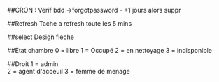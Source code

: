 ##CRON :
    Verif bdd ->forgotpassword  - +1 jours alors suppr
    
##Refresh 
    Tache a refresh toute les 5 mins
     
##select
    Design fleche 
    
##Etat chambre
    0 = libre
    1 = Occupé
    2 = en nettoyage
    3 = indisponible
   
##Droit
    1 = admin   
    2 = agent d'acceuil
    3 = femme de menage 
